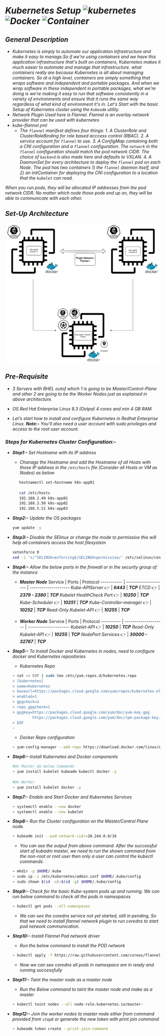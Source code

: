 # _Kubernetes Setup ![kubernetes](https://img.shields.io/badge/%E2%9A%A1-Kubernetes-orange) ![Docker](https://img.shields.io/badge/%E2%9A%A1-Docker-yellow) ![Container](https://img.shields.io/badge/%E2%9A%A1-Containerd-blue)_

## _General Description_
 * _Kubernetes is simply to automate our application infrastructure and make it easy to manage.So if we're using containers and we have this application infrastructure that's built on containers, Kubernetes makes it much easier to automate and manage that infrastructure. what containers really are because Kubernetes is all about managing containers. So at a high level, containers are simply something that wraps software and independent and portable packages. And when we wrap software in these independent in portable packages, what we're doing is we're making it easy to run that software consistently in a variety of environments and ensure that it runs the same way regardless of what kind of environment it's in. Let's Start with the basic Setup of Kubernetes cluster using the ```Kubeadm``` utility._
 * _Network Plugin Used here is Flannel. Flannel is an overlay network provider that can be used with kubernetes_
 * _kube-flannel.yml_
    * _The `flannel` manifest defines four things:_
   _1. A ClusterRole and ClusterRoleBinding for role based acccess control (RBAC)._
   _2. A service account for `flannel` to use._
   _3. A ConfigMap containing both a CNI configuration and a `flannel` configuration. The `network` in the `flannel` configuration should match the pod network CIDR. The           choice of `backend` is also made here and defaults to VXLAN._
   _4. A DaemonSet for every architecture to deploy the `flannel` pod on each Node. The pod has two containers 1) the `flannel` daemon itself, and 2) an initContainer for           deploying the CNI configuration to a location that the `kubelet` can read._

_When you run pods, they will be allocated IP addresses from the pod network CIDR. No matter which node those pods end up on, they will be able to communicate with each other._
 
## _Set-Up Architecture_

   <p align="center">
      <img width="500" height="450" src="https://github.com/samblake30/Linux/blob/main/Kubernetes/images/architecture.png">
   </p>

## _Pre-Requisite_

* _3 Servers with RHEL outof which 1 is going to be Master/Control-Plane and other 2 are going to be the Worker Nodes just as explained in above architecture._
* _OS Red Hat Enterprise Linux 8.3 (Ootpa)  4 cores and min 4 GB RAM._

* _Let’s start how to install and configure Kubernetes in Redhat Enterprise Linux._
***_Note_:-*** _You’ll also need a user account with sudo privileges and access to the root user account._

### _Steps for Kubernetes Cluster Configuration:-_
   * ***Step1:-*** _Set Hostname with its IP address_
      * _Chanage the Hostname and add the Hostname of all Hosts with those IP address in the ```/etc/hosts``` file (Consider all Hosts or VM as Nodes) as below_
      ```bash
         hostnamectl set-hostname k8s-app01
         
         cat /etc/hosts
         192.168.2.49 k8s-app01
         192.168.3.50 k8s-app02
         192.168.5.51 k8s-app03
      ```
   * ***Step2:-*** _Update the OS packages_
      ```bash
      yum update -y
      ```
   * ***Step3:-*** _Disable the SElinux or change the mode to permissive this will help all containers access the host filesystem_
      ```bash
      setenforce 0
      sed -i 's/^SELINUX=enforcing$/SELINUX=permissive/' /etc/selinux/config
      ```
   * ***Step4:-*** _Allow the below ports in the firewall or in the security group of the instance_
      * ***Master Node***
         Service      |  Ports   | Protocol
         -----------      | --------------------   | --------------------
         _Kube-APIServer_                           :point_right:  | ***6443***        | ***TCP***
         _ETCD_                                     :point_right:  | ***2379 - 2380*** | ***TCP***
         _Kubelet HealthCheck Port_                 :point_right:  | ***10250***       | ***TCP***
         _Kube-Scheduler_                           :point_right:  | ***10251***       | ***TCP***
         _Kube-Controller-manager_                  :point_right:  | ***10252***       | ***TCP***
         _Read-Only Kubelet-API_                    :point_right:  | ***10255***       | ***TCP***
       
       * ***Worker Node***
          Service     | Ports   | Protocol
          ----------      | --------------------   | ---------------------
          _Kubelet-API_                             :point_right:  | ***10250***         | ***TCP***
          _Read-Only Kubelet-API_                   :point_right:  | ***10255***         | ***TCP***
          _NodePort Services_                       :point_right:  | ***30000 - 32767*** | ***TCP***
   * ***Step5:-*** _To Install Docker and Kubernetes in nodes, need to configure docker and Kubernetes repositories_
      * _Kubernetes Repo_
       ```bash
       ~ cat << EOF | sudo tee /etc/yum.repos.d/kubernetes.repo
       > [kubernetes]
       > name=Kubernetes
       > baseurl=https://packages.cloud.google.com/yum/repos/kubernetes-el7-x86_64
       > enabled=1
       > gpgcheck=1
       > repo_gpgcheck=1
       > gpgkey=https://packages.cloud.google.com/yum/doc/yum-key.gpg
                https://packages.cloud.google.com/yum/doc/rpm-package-key.gpg
       > EOF
       ~ 
       ```
       * _Docker Repo configuration_
       ```bash
       ~ yum-config-manager --add-repo https://download.docker.com/linux/centos/docker-ce.repo
       ```
    
   * ***Step6:-*** _Install Kubernetes and Docker components_
      ```bash
      #On Master do below Commands
      ~ yum install kubelet kubeadm kubectl docker -y
      
      #On Worker
      ~ yum install kubelet docker -y
      ```
   * ***Step7:-*** _Enable and Start Docker and Kubernetes Services_
      ```bash
      ~ systemctl enable --now docker
      ~ systemctl enable --now kubelet
      ```
   * ***Step8:-*** _Run the Cluster configuration on the Master/Control Plane node._
      ```bash
      ~ kubeadm init --pod-network-cidr=10.244.0.0/16
      ```
      * _You can see the output from above command. After the successful start of kubadm master, we need to run the shown command from the non-root or root user then only a user can control the kubectl commands._
      ```bash
      ~ mkdir -p $HOME/.kube
      ~ sudo cp -i /etc/kubernetes/admin.conf $HOME/.kube/config
      ~ sudo chown $(id -u):$(id -g) $HOME/.kube/config
      ```
   * ***Step9:-*** _Check for the basic Kube-system pods up and running. We can run below command to check all the pods in namespaces_
      ```bash
      ~ kubectl get pods --all-namespaces
      ```
      * _We can see the coredns service not yet started, still in pending, So that we need to install flannel network plugin to run coredns to start pod network communication._
      
   * ***Step10:-*** _Install Flannel Pod network driver_
      * _Run the below command to install the POD network_
      ```bash
      ~ kubectl apply -f https://raw.githubusercontent.com/coreos/flannel/master/Documentation/kube-flannel.yml
      ```
      * _Now we can see coredns all pods in namespace are in ready and running successfully_
      
   * ***Step11:-*** _Taint the master node as a master node_
      * _Run the Below command to taint the master node and make as a master_
      ```bash
      ~ kubectl taint nodes --all node-role.kubernetes.io/master-
      ```
      
   * ***Step12:-*** _Join the worker nodes to master node either from command provided from ```step8``` or generate the new token with print join command_
      ```bash
      ~ kubeadm token create --print-join-command
      ```      
